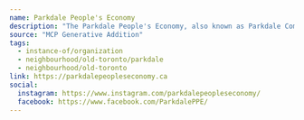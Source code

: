 ```yaml
---
name: Parkdale People's Economy
description: "The Parkdale People's Economy, also known as Parkdale Community Economic Development (PCED) Project, is a network of over 30 community-based organizations and hundreds of community members collaborating to build decent work, shared wealth, and equitable development in Parkdale."
source: "MCP Generative Addition"
tags:
  - instance-of/organization
  - neighbourhood/old-toronto/parkdale
  - neighbourhood/old-toronto
link: https://parkdalepeopleseconomy.ca
social:
  instagram: https://www.instagram.com/parkdalepeopleseconomy/
  facebook: https://www.facebook.com/ParkdalePPE/
---
```

